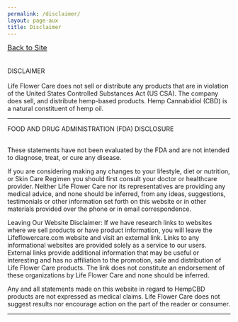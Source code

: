 ```yaml
---
permalink: /disclaimer/
layout: page-aux
title: Disclaimer
---
```



<div class="disclaimer__body">

<a href="../" style="font-size:16px;">Back to Site</a>
<br><br><br>
DISCLAIMER
<br><br>
Life Flower Care does not sell or distribute any products that are in violation of the United States Controlled Substances Act (US CSA). The company does sell, and distribute hemp-based products. Hemp Cannabidiol (CBD) is a natural constituent of hemp oil.

</div>

---

<div class="disclaimer__body">

FOOD AND DRUG ADMINISTRATION (FDA) DISCLOSURE
<br><br>

These statements have not been evaluated by the FDA and are not intended to diagnose, treat, or cure any disease.

If you are considering making any changes to your lifestyle, diet or nutrition, or Skin Care Regimen you should first consult your doctor or healthcare provider. Neither Life Flower Care nor its representatives are providing any medical advice, and none should be inferred, from any ideas, suggestions, testimonials or other information set forth on this website or in other materials provided over the phone or in email correspondence.

Leaving Our Website Disclaimer: If we have research links to websites where we sell products or have product information, you will leave the Lifeflowercare.com website and visit an external link. Links to any informational websites are provided solely as a service to our users. External links provide additional information that may be useful or interesting and has no affiliation to the promotion, sale and distribution of Life Flower Care products. The link does not constitute an endorsement of these organizations by Life Flower Care and none should be inferred.

Any and all statements made on this website in regard to HempCBD products are not expressed as medical claims. Life Flower Care does not suggest results nor encourage action on the part of the reader or consumer.

</div>

---
